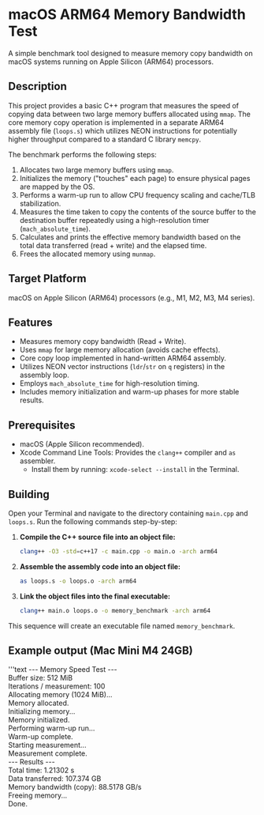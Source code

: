 # macOS ARM64 Memory Bandwidth Test  

A simple benchmark tool designed to measure memory copy bandwidth on macOS systems running on Apple Silicon (ARM64) processors.  

## Description  

This project provides a basic C++ program that measures the speed of copying data between two large memory buffers allocated using `mmap`. The core memory copy operation is implemented in a separate ARM64 assembly file (`loops.s`) which utilizes NEON instructions for potentially higher throughput compared to a standard C library `memcpy`.  

The benchmark performs the following steps:  

1.  Allocates two large memory buffers using `mmap`.  
2.  Initializes the memory ("touches" each page) to ensure physical pages are mapped by the OS.  
3.  Performs a warm-up run to allow CPU frequency scaling and cache/TLB stabilization.  
4.  Measures the time taken to copy the contents of the source buffer to the destination buffer repeatedly using a high-resolution timer (`mach_absolute_time`).  
5.  Calculates and prints the effective memory bandwidth based on the total data transferred (read + write) and the elapsed time.  
6.  Frees the allocated memory using `munmap`.  

## Target Platform  
  
macOS on Apple Silicon (ARM64) processors (e.g., M1, M2, M3, M4 series).  
  
## Features  

* Measures memory copy bandwidth (Read + Write).  
* Uses `mmap` for large memory allocation (avoids cache effects).  
* Core copy loop implemented in hand-written ARM64 assembly.  
* Utilizes NEON vector instructions (`ldr`/`str` on `q` registers) in the assembly loop.  
* Employs `mach_absolute_time` for high-resolution timing.  
* Includes memory initialization and warm-up phases for more stable results.  

## Prerequisites  

* macOS (Apple Silicon recommended).  
* Xcode Command Line Tools: Provides the `clang++` compiler and `as` assembler.  
    * Install them by running: `xcode-select --install` in the Terminal.  

## Building  

Open your Terminal and navigate to the directory containing `main.cpp` and `loops.s`. Run the following commands step-by-step:  

1.  **Compile the C++ source file into an object file:**  
    ```bash
    clang++ -O3 -std=c++17 -c main.cpp -o main.o -arch arm64
    ```

2.  **Assemble the assembly code into an object file:**  
    ```bash
    as loops.s -o loops.o -arch arm64
    ```

3.  **Link the object files into the final executable:**  
    ```bash
    clang++ main.o loops.o -o memory_benchmark -arch arm64
    ```
This sequence will create an executable file named `memory_benchmark`.  

## Example output (Mac Mini M4 24GB)  
'''text
--- Memory Speed Test ---  
Buffer size: 512 MiB  
Iterations / measurement: 100  
Allocating memory (1024 MiB)...  
Memory allocated.  
Initializing memory...  
Memory initialized.  
Performing warm-up run...  
Warm-up complete.  
Starting measurement...  
Measurement complete.  
--- Results ---  
Total time: 1.21302 s  
Data transferred: 107.374 GB  
Memory bandwidth (copy): 88.5178 GB/s  
Freeing memory...  
Done.